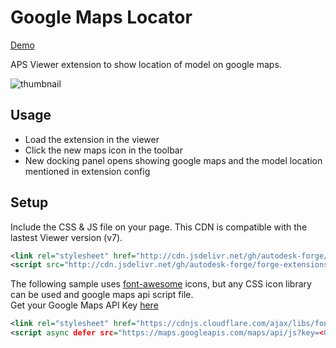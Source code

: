 # Google Maps Locator

[Demo](https://aps-extensions.autodesk.io/?extension=GoogleMapsLocator)

APS Viewer extension to show location of model on google maps.

![thumbnail](extension.gif)

## Usage

- Load the extension in the viewer
- Click the new maps icon in the toolbar
- New docking panel opens showing google maps and the model location mentioned in extension config

## Setup

Include the CSS & JS file on your page. This CDN is compatible with the lastest Viewer version (v7).

```xml
<link rel="stylesheet" href="http://cdn.jsdelivr.net/gh/autodesk-forge/forge-extensions/public/extensions/GoogleMapsLocator/contents/main.css">
<script src="http://cdn.jsdelivr.net/gh/autodesk-forge/forge-extensions/public/extensions/GoogleMapsLocator/contents/main.js"></script>
```

The following sample uses [font-awesome](https://fontawesome.com) icons, but any CSS icon library can be used and google maps api script file.  
Get your Google Maps API Key [here](https://developers.google.com/maps/documentation/javascript/get-api-key)

```xml
<link rel="stylesheet" href="https://cdnjs.cloudflare.com/ajax/libs/font-awesome/5.11.2/css/all.min.css" />
<script async defer src="https://maps.googleapis.com/maps/api/js?key=<Google Maps API Key>" type="text/javascript"></script>

